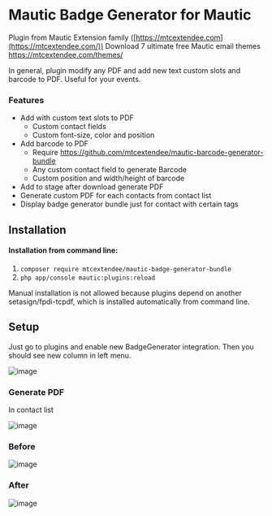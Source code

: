 # Mautic Badge Generator for Mautic

Plugin from Mautic Extension family ([https://mtcextendee.com](https://mtcextendee.com/))
Download 7 ultimate free Mautic email themes https://mtcextendee.com/themes/

In general, plugin modify any PDF and add new text custom slots and barcode to PDF. Useful for your events.

### Features

- Add with custom text slots to PDF
    - Custom contact fields
    - Custom font-size, color and position
- Add barcode to PDF
    - Require https://github.com/mtcextendee/mautic-barcode-generator-bundle
    - Any custom contact field to generate Barcode
    - Custom position and width/height of barcode
- Add to stage after download generate PDF
- Generate custom PDF for each contacts from contact list
- Display badge generator bundle just for contact with certain tags

## Installation

#### Installation from command line:

1. `composer require mtcextendee/mautic-badge-generator-bundle`
1. `php app/console mautic:plugins:reload`

Manual installation is not allowed because plugins depend on another setasign/fpdi-tcpdf, which is installed automatically from command line.

## Setup

Just go to plugins and enable new BadgeGenerator integration. Then you should see new column in left menu.

![image](https://user-images.githubusercontent.com/462477/55947007-fee26d80-5c4d-11e9-8e07-47bf08b3b4fa.png)

### Generate PDF

In contact list

![image](https://user-images.githubusercontent.com/462477/55949170-4c60d980-5c52-11e9-8c77-d7db28b38330.png)

### Before

![image](https://user-images.githubusercontent.com/462477/55948833-9d240280-5c51-11e9-8222-8d9f8a61476a.png)

### After

![image](https://user-images.githubusercontent.com/462477/55949107-25a2a300-5c52-11e9-9a7d-8e84bcb4f851.png)

